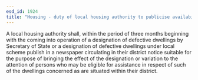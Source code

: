 ```yaml
---
esd_id: 1924
title: "Housing - duty of local housing authority to publicise availability of assistance"
---
```


A local housing authority shall, within the period of three months beginning with the coming into operation of a designation of defective dwellings by Secretary of State or a designation of defective dwellings under local scheme publish in a newspaper circulating in their district notice suitable for the purpose of bringing the effect of the designation or variation to the attention of persons who may be eligible for assistance in respect of such of the dwellings concerned as are situated within their district.

